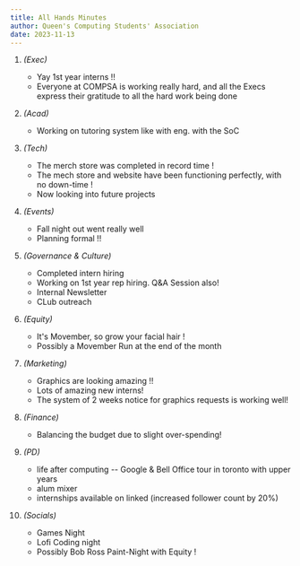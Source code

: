 ```yaml
---
title: All Hands Minutes
author: Queen's Computing Students' Association
date: 2023-11-13
---
```

1. *(Exec)*
   - Yay 1st year interns !!
   - Everyone at COMPSA is working really hard, and all the Execs express their
     gratitude to all the hard work being done

2. *(Acad)*
   - Working on tutoring system like with eng. with the SoC
   
3. *(Tech)*
   - The merch store was completed in record time !
   - The mech store and website have been functioning perfectly, with no
     down-time !
   - Now looking into future projects

4. *(Events)*
   - Fall night out went really well
   - Planning formal !!
   
5. *(Governance & Culture)*
   - Completed intern hiring
   - Working on 1st year rep hiring. Q&A Session also!
   - Internal Newsletter
   - CLub outreach

6. *(Equity)*
   - It's Movember, so grow your facial hair !
   - Possibly a Movember Run at the end of the month

7. *(Marketing)*
   - Graphics are looking amazing !!
   - Lots of amazing new interns!
   - The system of 2 weeks notice for graphics requests is working well!

8. *(Finance)*
   - Balancing the budget due to slight over-spending!

9. *(PD)*
   - life after computing -- Google & Bell Office tour in toronto with upper
     years
   - alum mixer
   - internships available on linked (increased follower count by 20%)
   
10. *(Socials)*
    - Games Night
    - Lofi Coding night
    - Possibly Bob Ross Paint-Night with Equity !
   
   